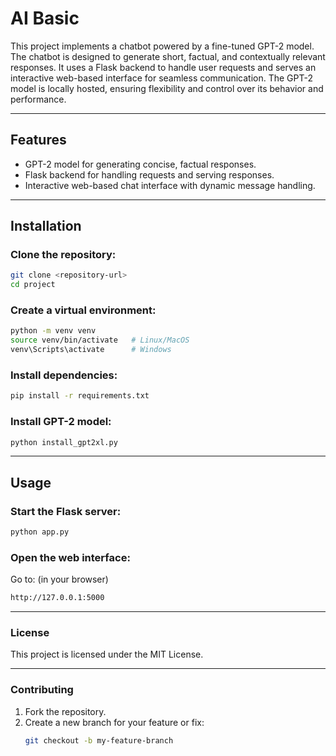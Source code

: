# **AI Basic**

This project implements a chatbot powered by a fine-tuned GPT-2 model. The chatbot is designed to generate short, factual, and contextually relevant responses. It uses a Flask backend to handle user requests and serves an interactive web-based interface for seamless communication. The GPT-2 model is locally hosted, ensuring flexibility and control over its behavior and performance.

---

## **Features**
- GPT-2 model for generating concise, factual responses.
- Flask backend for handling requests and serving responses.
- Interactive web-based chat interface with dynamic message handling.

---

## **Installation**

### **Clone the repository:**
```bash
git clone <repository-url>
cd project
```

### **Create a virtual environment:**
```bash
python -m venv venv
source venv/bin/activate   # Linux/MacOS
venv\Scripts\activate      # Windows
```

### **Install dependencies:**
```bash
pip install -r requirements.txt
```

### **Install GPT-2 model:**
```bash
python install_gpt2xl.py
```

---

## **Usage**

### **Start the Flask server:**
```bash
python app.py
```

### **Open the web interface:**
Go to: (in your browser)
```bash
http://127.0.0.1:5000
```

---

### **License**
This project is licensed under the MIT License.

---

### **Contributing**
1. Fork the repository.
2. Create a new branch for your feature or fix:
   ```bash
   git checkout -b my-feature-branch
   ```
